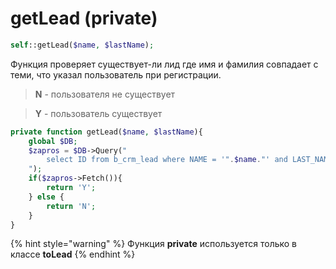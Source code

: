 # getLead \(private\)

```php
self::getLead($name, $lastName);
```

Функция проверяет существует-ли лид где имя и фамилия совпадает с теми, что указал пользователь при регистрации.

> **N** - пользователя не существует

> **Y** - пользователь существует

```php
private function getLead($name, $lastName){
    global $DB;
    $zapros = $DB->Query("
        select ID from b_crm_lead where NAME = '".$name."' and LAST_NAME = '".$lastName."'
    ");
    if($zapros->Fetch()){
        return 'Y';
    } else {
        return 'N';
    }
}
```

{% hint style="warning" %}
Функция **private** используется только в классе **toLead**
{% endhint %}

